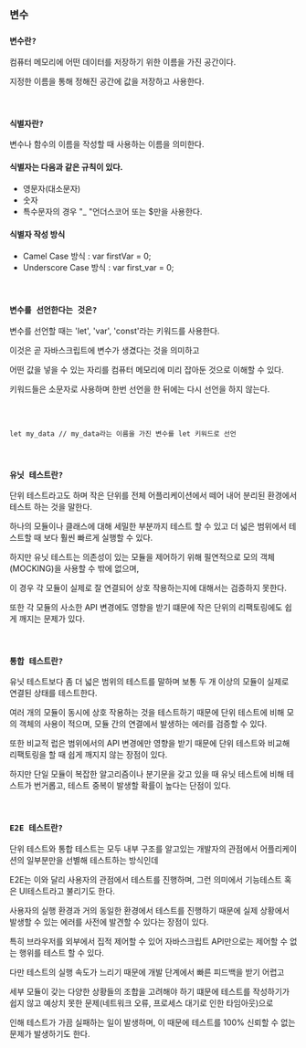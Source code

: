 ## `변수`

### `변수란?`

컴퓨터 메모리에 어떤 데이터를 저장하기 위한 이름을 가진 공간이다.

지정한 이름을 통해 정해진 공간에 값을 저장하고 사용한다.

<br />

### `식별자란?`

변수나 함수의 이름을 작성할 때 사용하는 이름을 의미한다.

#### 식별자는 다음과 같은 규칙이 있다.
- 영문자(대소문자)
- 숫자
- 특수문자의 경우 "_ "언더스코어 또는 $만을 사용한다.

#### 식별자 작성 방식
- Camel Case 방식 : var firstVar = 0;
- Underscore Case 방식 : var first_var = 0;

<br />

### `변수를 선언한다는 것은?`

변수를 선언할 때는 'let', 'var', 'const'라는 키워드를 사용한다.

이것은 곧 자바스크립트에 변수가 생겼다는 것을 의미하고

어떤 값을 넣을 수 있는 자리를 컴퓨터 메모리에 미리 잡아둔 것으로 이해할 수 있다.

키워드들은 소문자로 사용하며 한번 선언을 한 뒤에는 다시 선언을 하지 않는다.

<br />

```

let my_data // my_data라는 이름을 가진 변수를 let 키워드로 선언

```

<br />

### `유닛 테스트란?`

단위 테스트라고도 하며 작은 단위를 전체 어플리케이션에서 떼어 내어 분리된 환경에서 테스트 하는 것을 말한다.

하나의 모듈이나 클래스에 대해 세밀한 부분까지 테스트 할 수 있고 더 넓은 범위에서 테스트할 때 보다 훨씬 빠르게 실행할 수 있다.

하지만 유닛 테스트는 의존성이 있는 모듈을 제어하기 위해 필연적으로 모의 객체(MOCKING)을 사용할 수 밖에 없으며,

이 경우 각 모듈이 실제로 잘 연결되어 상호 작용하는지에 대해서는 검증하지 못한다.

또한 각 모듈의 사소한 API 변경에도 영향을 받기 떄문에 작은 단위의 리팩토링에도 쉽게 깨지는 문제가 있다.

<br />

### `통합 테스트란?`

유닛 테스트보다 좀 더 넓은 범위의 테스트를 말하며 보통 두 개 이상의 모듈이 실제로 연결된 상태를 테스트한다.

여러 개의 모듈이 동시에 상호 작용하는 것을 테스트하기 때문에 단위 테스트에 비해 모의 객체의 사용이 적으며, 모듈 간의 연결에서 발생하는 에러를 검증할 수 있다.

또한 비교적 럽은 범위에서의 API 변경에만 영향을 받기 때문에 단위 테스트와 비교해 리팩토링을 할 때 쉽게 깨지지 않는 장점이 있다.

하지만 단일 모듈이 복잡한 알고리즘이나 분기문을 갖고 있을 때 유닛 테스트에 비해 테스트가 번거롭고, 테스트 중복이 발생할 확률이 높다는 단점이 있다.

<br />

### `E2E 테스트란?`

단위 테스트와 통합 테스트는 모두 내부 구조를 알고있는 개발자의 관점에서 어플리케이션의 일부분만을 선별해 테스트하는 방식인데

E2E는 이와 달리 사용자의 관점에서 테스트를 진행하며, 그런 의미에서 기능테스트 혹은 UI테스트라고 불리기도 한다.

사용자의 실행 환경과 거의 동일한 환경에서 테스트를 진행하기 때문에 실제 상황에서 발생할 수 있는 에러를 사전에 발견할 수 있다는 장점이 있다.

특히 브라우저를 외부에서 집적 제어할 수 있어 자바스크립트 API만으로는 제어할 수 없는 행위를 테스트 할 수 있다.

다만 테스트의 실행 속도가 느리기 때문에 개발 단계에서 빠른 피드백을 받기 어렵고

세부 모듈이 갖는 다양한 상황들의 조합을 고려해야 하기 떄문에 테스트를 작성하기가 쉽지 않고 예상치 못한 문제(네트워크 오류, 프로세스 대기로 인한 타임아웃)으로

인해 테스트가 가끔 실패하는 일이 발생하며, 이 때문에 테스트를 100% 신뢰할 수 없는 문제가 발생하기도 한다.
